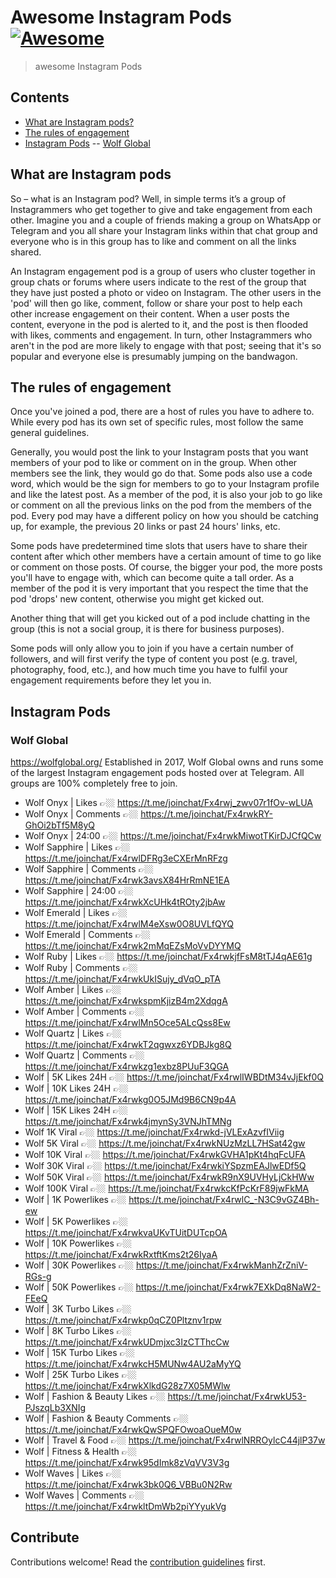 # Awesome Instagram Pods [![Awesome](https://awesome.re/badge.svg)](https://awesome.re)

> awesome Instagram Pods


## Contents

- [What are Instagram pods?](#Whatare-Instagram-pods)
- [The rules of engagement](#The-rules-of-engagement)
- [Instagram Pods](#Instagram-Pods)
-- [Wolf Global](#Wolf-Global)

## What are Instagram pods

So – what is an Instagram pod? Well, in simple terms it’s a group of Instagrammers who get together to give and take engagement from each other. Imagine you and a couple of friends making a group on WhatsApp or Telegram and you all share your Instagram links within that chat group and everyone who is in this group has to like and comment on all the links shared.

An Instagram engagement pod is a group of users who cluster together in group chats or forums where users indicate to the rest of the group that they have just posted a photo or video on Instagram. The other users in the 'pod' will then go like, comment, follow or share your post to help each other increase engagement on their content. When a user posts the content, everyone in the pod is alerted to it, and the post is then flooded with likes, comments and engagement. In turn, other Instagrammers who aren't in the pod are more likely to engage with that post; seeing that it's so popular and everyone else is presumably jumping on the bandwagon.

## The rules of engagement

Once you've joined a pod, there are a host of rules you have to adhere to. While every pod has its own set of specific rules, most follow the same general guidelines.

Generally, you would post the link to your Instagram posts that you want members of your pod to like or comment on in the group. When other members see the link, they would go do that. Some pods also use a code word, which would be the sign for members to go to your Instagram profile and like the latest post. As a member of the pod, it is also your job to go like or comment on all the previous links on the pod from the members of the pod. Every pod may have a different policy on how you should be catching up, for example, the previous 20 links or past 24 hours' links, etc.

Some pods have predetermined time slots that users have to share their content after which other members have a certain amount of time to go like or comment on those posts. Of course, the bigger your pod, the more posts you'll have to engage with, which can become quite a tall order. As a member of the pod it is very important that you respect the time that the pod 'drops' new content, otherwise you might get kicked out.

Another thing that will get you kicked out of a pod include chatting in the group (this is not a social group, it is there for business purposes).

Some pods will only allow you to join if you have a certain number of followers, and will first verify the type of content you post (e.g. travel, photography, food, etc.), and how much time you have to fulfil your engagement requirements before they let you in.

## Instagram Pods

### Wolf Global
https://wolfglobal.org/
Established in 2017, Wolf Global owns and runs some of the largest Instagram engagement pods hosted over at Telegram. All groups are 100% completely free to join.

 - Wolf Onyx | Likes  :point_right:🏼 https://t.me/joinchat/Fx4rwj_zwv07r1fOv-wLUA
 - Wolf Onyx | Comments  :point_right:🏼 https://t.me/joinchat/Fx4rwkRY-GhOi2bTf5M8yQ
 - Wolf Onyx | 24:00  :point_right:🏼 https://t.me/joinchat/Fx4rwkMiwotTKirDJCfQCw
 - Wolf Sapphire | Likes :point_right:🏼 https://t.me/joinchat/Fx4rwlDFRg3eCXErMnRFzg
 - Wolf Sapphire | Comments :point_right:🏼 https://t.me/joinchat/Fx4rwk3avsX84HrRmNE1EA
 - Wolf Sapphire | 24:00 :point_right:🏼 https://t.me/joinchat/Fx4rwkXcUHk4tROty2jbAw
 - Wolf Emerald | Likes :point_right:🏼 https://t.me/joinchat/Fx4rwlM4eXsw0O8UVLfQYQ
 - Wolf Emerald | Comments :point_right:🏼 https://t.me/joinchat/Fx4rwk2mMqEZsMoVvDYYMQ
 - Wolf Ruby | Likes :point_right:🏼 https://t.me/joinchat/Fx4rwkjfFsM8tTJ4qAE61g
 - Wolf Ruby | Comments :point_right:🏼 https://t.me/joinchat/Fx4rwkUkISujy_dVqO_pTA
 - Wolf Amber | Likes :point_right:🏼 https://t.me/joinchat/Fx4rwkspmKjizB4m2XdqgA
 - Wolf Amber | Comments :point_right:🏼 https://t.me/joinchat/Fx4rwlMn5Oce5ALcQss8Ew
 - Wolf Quartz | Likes :point_right:🏼 https://t.me/joinchat/Fx4rwkT2qgwxz6YDBJkg8Q
 - Wolf Quartz | Comments :point_right:🏼 https://t.me/joinchat/Fx4rwkzg1exbz8PUuF3QGA
 - Wolf | 5K Likes 24H :point_right:🏼 https://t.me/joinchat/Fx4rwlIWBDtM34vJjEkf0Q
 - Wolf | 10K Likes 24H :point_right:🏼 https://t.me/joinchat/Fx4rwkg0O5JMd9B6CN9p4A
 - Wolf | 15K Likes 24H :point_right:🏼 https://t.me/joinchat/Fx4rwk4jmynSy3VNJhTMNg
 - Wolf 1K Viral :point_right:🏼 https://t.me/joinchat/Fx4rwkd-jVLExAzvfIViig
 - Wolf 5K Viral :point_right:🏼 https://t.me/joinchat/Fx4rwkNUzMzLL7HSat42gw
 - Wolf 10K Viral :point_right:🏼 https://t.me/joinchat/Fx4rwkGVHA1pKt4hqFcUFA
 - Wolf 30K Viral :point_right:🏼 https://t.me/joinchat/Fx4rwkiYSpzmEAJlwEDf5Q
 - Wolf 50K Viral  :point_right:🏼 https://t.me/joinchat/Fx4rwkR9nX9UVHyLjCkHWw
 - Wolf 100K Viral :point_right:🏼 https://t.me/joinchat/Fx4rwkcKfPcKrF89jwFkMA
 - Wolf | 1K Powerlikes :point_right:🏼 https://t.me/joinchat/Fx4rwlC_-N3C9vGZ4Bh-ew
 - Wolf | 5K Powerlikes :point_right:🏼 https://t.me/joinchat/Fx4rwkvaUKvTUitDUTcpOA
 - Wolf | 10K Powerlikes :point_right:🏼 https://t.me/joinchat/Fx4rwkRxtftKms2t26IyaA
 - Wolf | 30K Powerlikes :point_right:🏼 https://t.me/joinchat/Fx4rwkManhZrZniV-RGs-g
 - Wolf | 50K Powerlikes :point_right:🏼 https://t.me/joinchat/Fx4rwk7EXkDq8NaW2-FEeQ
 - Wolf | 3K Turbo Likes :point_right:🏼 https://t.me/joinchat/Fx4rwkp0qCZ0Pltznv1rpw
 - Wolf | 8K Turbo Likes :point_right:🏼 https://t.me/joinchat/Fx4rwkUDmjxc3IzCTThcCw
 - Wolf | 15K Turbo Likes :point_right:🏼 https://t.me/joinchat/Fx4rwkcH5MUNw4AU2aMyYQ
 - Wolf | 25K Turbo Likes :point_right:🏼 https://t.me/joinchat/Fx4rwkXlkdG28z7X05MWlw
 - Wolf | Fashion & Beauty Likes :point_right:🏼 https://t.me/joinchat/Fx4rwkU53-PJszqLb3XNIg
 - Wolf | Fashion & Beauty Comments :point_right:🏼 https://t.me/joinchat/Fx4rwkQwSPQFOwoaOueM0w
 - Wolf | Travel & Food :point_right:🏼 https://t.me/joinchat/Fx4rwlNRROylcC44jlP37w
 - Wolf | Fitness & Health :point_right:🏼 https://t.me/joinchat/Fx4rwk95dImk8zVqVV3V3g
 - Wolf Waves | Likes :point_right:🏼 https://t.me/joinchat/Fx4rwk3bk0Q6_VBBu0N2Rw
 - Wolf Waves | Comments :point_right:🏼 https://t.me/joinchat/Fx4rwkltDmWb2piYYyukVg

## Contribute

Contributions welcome! Read the [contribution guidelines](contributing.md) first.
